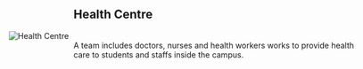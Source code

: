<h2>Health Centre</h2> <div style="width:620px; float:right; margin-left:20px;"><img alt="Health Centre" src="images/healthCentre.jpg" style="border-radius:2%; "/></div>
<p>A team includes doctors, nurses and health workers works to provide health care to students and staffs inside the campus.</p>
</div>

